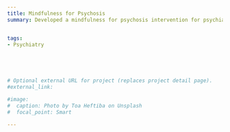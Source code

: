 ```yaml
---
title: Mindfulness for Psychosis
summary: Developed a mindfulness for psychosis intervention for psychiatric patients in the inpatients setting based upon Paul Chadwick's Person-Based Cognitive Therapy to reduce distressing psychosis in the outpatient setting


tags:
- Psychiatry





# Optional external URL for project (replaces project detail page).
#external_link: 

#image:
#  caption: Photo by Toa Heftiba on Unsplash
#  focal_point: Smart

---
```

